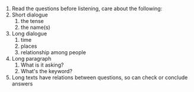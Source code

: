 1. Read the questions before listening, care about the following: 
2. Short dialogue
	1. the tense
	2. the name(s)
3. Long dialogue
	1. time
	2. places
	3. relationship among people
4. Long paragraph
	1. What is it asking?
	2. What's the keyword?
5. Long texts have relations between questions, so can check or conclude answers